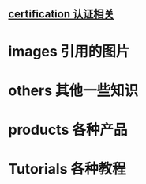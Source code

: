 ## [certification 认证相关](./certification/certification.md)
# images 引用的图片
# others 其他一些知识
# products 各种产品
# Tutorials 各种教程